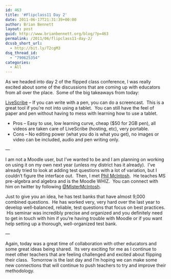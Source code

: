 ```yaml
---
id: 463
title: '#Flipclass11 Day 2'
date: 2011-06-17T21:31:39+00:00
author: Brian Bennett
layout: post
guid: http://www.brianbennett.org/blog/?p=463
permalink: /2011/06/flipclass11-day-2/
dcssb_short_url:
  - http://bit.ly/T2cgM3
dsq_thread_id:
  - "790625354"
categories:
  - All
---
```

As we headed into day 2 of the flipped class conference, I was really excited about some of the discussions that are coming up with educators from all over the place.  Some of the big takeaways from today:

<a href="http://www.livescribe.com" target="_blank">LiveScribe</a> &#8211; If you can write with a pen, you can do a screencast.  This is a great tool if you&#8217;re not into using a tablet.  You can still have the feel of paper and pen without having to mess with learning how to use a tablet.

  * Pros &#8211; Easy to use, low learning curve, cheap ($50 for 2GB pen), all videos are taken care of LiveScribe (hosting, etc), very portable.
  * Cons &#8211; No editing power (what you do is what you get), no images or video can be included, audio and pen writing only.

&#8212;

I am not a Moodle user, but I&#8217;ve wanted to be and I am planning on working on using it on my own next year (unless my district has it already).  I&#8217;ve already tried to look at adding test questions with a lot of variation, but I couldn&#8217;t figure the interface out.  Then, I met <a href="http://mistermcintoshsays.org" target="_blank">Phil McIntosh</a>.  He teaches MS pre-algebra and algebra and is the Moodle WHIZ.  You can connect with him on twitter by following <a href="http://www.twitter.com/MisterMcIntosh" target="_blank">@MisterMcIntosh</a>.

Just to give you an idea, he has test banks that have almost 9,000 combined questions.  He has worked very, very hard over the last year to develop well-balanced, reliable, test questions that focus on best practices.  His seminar was incredibly precise and organized and you definitely need to get in touch with him if you&#8217;re having trouble with Moodle or if you want help setting up a thorough, well-organized test bank.

&#8212;

Again, today was a great time of collaboration with other educators and some great ideas being shared.  Its very exciting for me as I continue to meet other teachers that are feeling challenged and excited about flipping their class.  Tomorrow is the last day and I&#8217;m hoping we can make some new connections that will continue to push teachers to try and improve their methodology.